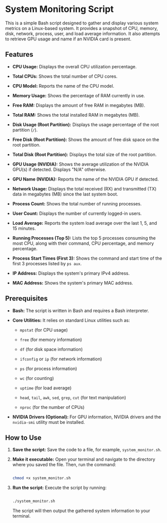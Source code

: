 # System Monitoring Script



This is a simple Bash script designed to gather and display various system metrics on a Linux-based system. It provides a snapshot of CPU, memory, disk, network, process, user, and load average information. It also attempts to retrieve GPU usage and name if an NVIDIA card is present.



## Features



* **CPU Usage:** Displays the overall CPU utilization percentage.

* **Total CPUs:** Shows the total number of CPU cores.

* **CPU Model:** Reports the name of the CPU model.

* **Memory Usage:** Shows the percentage of RAM currently in use.

* **Free RAM:** Displays the amount of free RAM in megabytes (MB).

* **Total RAM:** Shows the total installed RAM in megabytes (MB).

* **Disk Usage (Root Partition):** Displays the usage percentage of the root partition (`/`).

* **Free Disk (Root Partition):** Shows the amount of free disk space on the root partition.

* **Total Disk (Root Partition):** Displays the total size of the root partition.

* **GPU Usage (NVIDIA):** Shows the average utilization of the NVIDIA GPU(s) if detected. Displays "N/A" otherwise.

* **GPU Name (NVIDIA):** Reports the name of the NVIDIA GPU if detected.

* **Network Usage:** Displays the total received (RX) and transmitted (TX) data in megabytes (MB) since the last system boot.

* **Process Count:** Shows the total number of running processes.

* **User Count:** Displays the number of currently logged-in users.

* **Load Average:** Reports the system load average over the last 1, 5, and 15 minutes.

* **Running Processes (Top 5):** Lists the top 5 processes consuming the most CPU, along with their command, CPU percentage, and memory percentage.

* **Process Start Times (First 3):** Shows the command and start time of the first 3 processes listed by `ps aux`.

* **IP Address:** Displays the system's primary IPv4 address.

* **MAC Address:** Shows the system's primary MAC address.



## Prerequisites



* **Bash:** The script is written in Bash and requires a Bash interpreter.

* **Core Utilities:** It relies on standard Linux utilities such as:

    * `mpstat` (for CPU usage)

    * `free` (for memory information)

    * `df` (for disk space information)

    * `ifconfig` or `ip` (for network information)

    * `ps` (for process information)

    * `wc` (for counting)

    * `uptime` (for load average)

    * `head`, `tail`, `awk`, `sed`, `grep`, `cut` (for text manipulation)

    * `nproc` (for the number of CPUs)

* **NVIDIA Drivers (Optional):** For GPU information, NVIDIA drivers and the `nvidia-smi` utility must be installed.



## How to Use



1.  **Save the script:** Save the code to a file, for example, `system_monitor.sh`.

2.  **Make it executable:** Open your terminal and navigate to the directory where you saved the file. Then, run the command:

    ```bash

    chmod +x system_monitor.sh

    ```

3.  **Run the script:** Execute the script by running:

    ```bash

    ./system_monitor.sh

    ```

    The script will then output the gathered system information to your terminal.




